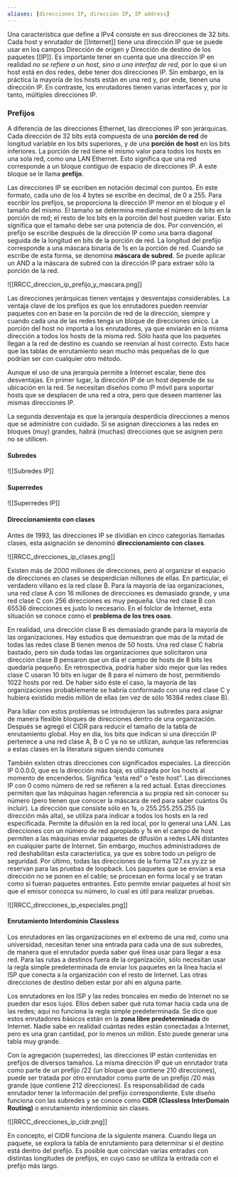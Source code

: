 ```yaml
---
aliases: [direcciones IP, dirección IP, IP address]
---
```

Una característica que define a IPv4 consiste en sus direcciones de 32 bits. Cada host y enrutador de [[Internet]] tiene una dirección IP que se puede usar en los campos Dirección de origen y Dirección de destino de los paquetes [[IP]]. Es importante tener en cuenta que una dirección IP en realidad *no se refiere a un host, sino a una interfaz de red*, por lo que si un host está en dos redes, debe tener dos direcciones IP. Sin embargo, en la práctica la mayoría de los hosts están en una red y, por ende, tienen una dirección IP. En contraste, los enrutadores tienen varias interfaces y, por lo tanto, múltiples direcciones IP.

### Prefijos
A diferencia de las direcciones Ethernet, las direcciones IP son jerárquicas. Cada dirección de 32 bits está compuesta de una **porción de red** de longitud variable en los bits superiores, y de una **porción de host** en los bits inferiores. La porción de red tiene el mismo valor para todos los hosts en una sola red, como una LAN Ethernet. Esto significa que una red corresponde a un bloque contiguo de espacio de direcciones IP. A este bloque se le llama **prefijo**.

Las direcciones IP se escriben en notación decimal con puntos. En este formato, cada uno de los 4 bytes se escribe en decimal, de 0 a 255. Para escribir los prefijos, se proporciona la dirección IP menor en el bloque y el tamaño del mismo. El tamaño se determina mediante el número de bits en la porción de red; el resto de los bits en la porción del host pueden variar. Esto significa que el tamaño debe ser una potencia de dos. Por convención, el prefijo se escribe después de la dirección IP como una barra diagonal seguida de la longitud en bits de la porción de red. La longitud del prefijo corresponde a una máscara binaria de 1s en la porción de red. Cuando se escribe de esta forma, se denomina **máscara de subred**. Se puede aplicar un AND a la máscara de subred con la dirección IP para extraer sólo la porción de la red.

![[RRCC_direccion_ip_prefijo_y_mascara.png]]

Las direcciones jerárquicas tienen ventajas y desventajas considerables. La ventaja clave de los prefijos es que los enrutadores pueden reenviar paquetes con en base en la porción de red de la dirección, siempre y cuando cada una de las redes tenga un bloque de direcciones único. La porción del host no importa a los enrutadores, ya que enviarán en la misma dirección a todos los hosts de la misma red. Sólo hasta que los paquetes llegan a la red de destino es cuando se reenvían al host correcto. Esto hace que las tablas de enrutamiento sean mucho más pequeñas de lo que podrían ser con cualquier otro método.

Aunque el uso de una jerarquía permite a Internet escalar, tiene dos desventajas. En primer lugar, la dirección IP de un host depende de su ubicación en la red. Se necesitan diseños como IP móvil para soportar hosts que se desplacen de una red a otra, pero que deseen mantener las mismas direcciones IP.

La segunda desventaja es que la jerarquía desperdicia direcciones a menos que se administre con cuidado. Si se asignan direcciones a las redes en bloques (muy) grandes, habrá (muchas) direcciones que se asignen pero no se utilicen.

#### Subredes
![[Subredes IP]]

#### Superredes
![[Superredes IP]]

#### Direccionamiento con clases
Antes de 1993, las direcciones IP se dividían en cinco categorías llamadas clases, esta asignación se denominó **direccionamiento con clases**.

![[RRCC_direcciones_ip_clases.png]]

Existen más de 2000 millones de direcciones, pero al organizar el espacio de direcciones en clases se desperdician millones de ellas. En particular, el verdadero villano es la red clase B. Para la mayoría de las organizaciones, una red clase A con 16 millones de direcciones es demasiado grande, y una red clase C con 256 direcciones es muy pequeña. Una red clase B con 65536 direcciones es justo lo necesario. En el folclor de Internet, esta situación se conoce como el **problema de los tres osos**.

En realidad, una dirección clase B es demasiado grande para la mayoría de las organizaciones. Hay estudios que demuestran que más de la mitad de todas las redes clase B tienen menos de 50 hosts. Una red clase C habría bastado, pero sin duda todas las organizaciones que solicitaron una dirección clase B pensaron que un día el campo de hosts de 8 bits les quedaría pequeño. En retrospectiva, podría haber sido mejor que las redes clase C usaran 10 bits en lugar de 8 para el número de host, permitiendo 1022 hosts por red. De haber sido éste el caso, la mayoría de las organizaciones probablemente se habría conformado con una red clase C y hubiera existido medio millón de ellas (en vez de sólo 16384 redes clase B).

Para lidiar con estos problemas se introdujeron las subredes para asignar de manera flexible bloques de direcciones dentro de una organización. Después se agregó el CIDR para reducir el tamaño de la tabla de enrutamiento global. Hoy en día, los bits que indican si una dirección IP pertenece a una red clase A, B o C ya no se utilizan, aunque las referencias a estas clases en la literatura siguen siendo comunes

También existen otras direcciones con significados especiales. La dirección IP 0.0.0.0, que es la dirección más baja, es utilizada por los hosts al momento de encenderlos. Significa “esta red” o “este host”. Las direcciones IP con 0 como número de red se refieren a la red actual. Estas direcciones permiten que las máquinas hagan referencia a su propia red sin conocer su número (pero tienen que conocer la máscara de red para saber cuántos 0s incluir). La dirección que consiste sólo en 1s, o 255.255.255.255 (la dirección más alta), se utiliza para indicar a todos los hosts en la red especificada. Permite la difusión en la red local, por lo general una LAN. Las direcciones con un número de red apropiado y 1s en el campo de host permiten a las máquinas enviar paquetes de difusión a redes LAN distantes en cualquier parte de Internet. Sin embargo, muchos administradores de red deshabilitan esta característica, ya que es sobre todo un peligro de seguridad. Por último, todas las direcciones de la forma 127.xx.yy.zz se reservan para las pruebas de loopback. Los paquetes que se envían a esa dirección no se ponen en el cable; se procesan en forma local y se tratan como si fueran paquetes entrantes. Esto permite enviar paquetes al host sin que el emisor conozca su número, lo cual es útil para realizar pruebas.

![[RRCC_direcciones_ip_especiales.png]]

#### Enrutamiento Interdominio Classless
Los enrutadores en las organizaciones en el extremo de una red, como una universidad, necesitan tener una entrada para cada una de sus subredes, de manera que el enrutador pueda saber qué línea usar para llegar a esa red. Para las rutas a destinos fuera de la organización, sólo necesitan usar la regla simple predeterminada de enviar los paquetes en la línea hacia el ISP que conecta a la organización con el resto de Internet. Las otras direcciones de destino deben estar por ahí en alguna parte.

Los enrutadores en los ISP y las redes troncales en medio de Internet no se pueden dar esos lujos. Ellos deben saber qué ruta tomar hacia cada una de las redes; aquí no funciona la regla simple predeterminada. Se dice que estos enrutadores básicos están en la **zona libre predeterminada** de Internet. Nadie sabe en realidad cuántas redes están conectadas a Internet, pero es una gran cantidad, por lo menos un millón. Esto puede generar una tabla muy grande.

Con la agregación (superredes), las direcciones IP están contenidas en prefijos de diversos tamaños. La misma dirección IP que un enrutador trata como parte de un prefijo /22 (un bloque que contiene 210 direcciones), puede ser tratada por otro enrutador como parte de un prefijo /20 más grande (que contiene 212 direcciones). Es responsabilidad de cada enrutador tener la información del prefijo correspondiente. Este diseño funciona con las subredes y se conoce como **CIDR (Classless InterDomain Routing)** o enrutamiento interdominio sin clases.

![[RRCC_direcciones_ip_cidr.png]]

En concepto, el CIDR funciona de la siguiente manera. Cuando llega un paquete, se explora la tabla de enrutamiento para determinar si el destino está dentro del prefijo. Es posible que coincidan varias entradas con distintas longitudes de prefijos, en cuyo caso se utiliza la entrada con el prefijo más largo.